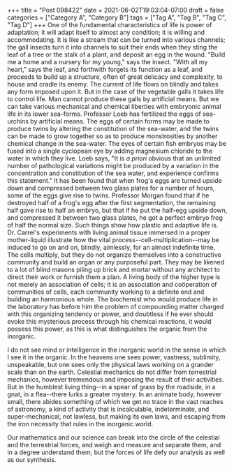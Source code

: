 +++
title = "Post 098422"
date = 2021-06-02T19:03:04-07:00
draft = false
categories = ["Category A", "Category B"]
tags = ["Tag A", "Tag B", "Tag C", "Tag D"]
+++
One of the fundamental characteristics of life is power of adaptation; it will adapt itself to almost any condition; it is willing and accommodating. It is like a stream that can be turned into various channels; the gall insects turn it into channels to suit their ends when they sting the leaf of a tree or the stalk of a plant, and deposit an egg in the wound. "Build me a home and a nursery for my young," says the insect. "With all my heart," says the leaf, and forthwith forgets its function as a leaf, and proceeds to build up a structure, often of great delicacy and complexity, to house and cradle its enemy. The current of life flows on blindly and takes any form imposed upon it. But in the case of the vegetable galls it takes life to control life. Man cannot produce these galls by artificial means. But we can take various mechanical and chemical liberties with embryonic animal life in its lower sea-forms. Professor Loeb has fertilized the eggs of sea-urchins by artificial means. The eggs of certain forms may be made to produce twins by altering the constitution of the sea-water, and the twins can be made to grow together so as to produce monstrosities by another chemical change in the sea-water. The eyes of certain fish embryos may be fused into a single cyclopean eye by adding magnesium chloride to the water in which they live. Loeb says, "It is _a priori_ obvious that an unlimited number of pathological variations might be produced by a variation in the concentration and constitution of the sea water, and experience confirms this statement." It has been found that when frog's eggs are turned upside down and compressed between two glass plates for a number of hours, some of the eggs give rise to twins. Professor Morgan found that if he destroyed half of a frog's egg after the first segmentation, the remaining half gave rise to half an embryo, but that if he put the half-egg upside down, and compressed it between two glass plates, he got a perfect embryo frog of half the normal size. Such things show how plastic and adaptive life is. Dr. Carrel's experiments with living animal tissue immersed in a proper mother-liquid illustrate how the vital process--cell-multiplication--may be induced to go on and on, blindly, aimlessly, for an almost indefinite time. The cells multiply, but they do not organize themselves into a constructive community and build an organ or any purposeful part. They may be likened to a lot of blind masons piling up brick and mortar without any architect to direct their work or furnish them a plan. A living body of the higher type is not merely an association of cells; it is an association and coöperation of communities of cells, each community working to a definite end and building an harmonious whole. The biochemist who would produce life in the laboratory has before him the problem of compounding matter charged with this organizing tendency or power, and doubtless if he ever should evoke this mysterious process through his chemical reactions, it would possess this power, as this is what distinguishes the organic from the inorganic.

I do not see mind or intelligence in the inorganic world in the sense in which I see it in the organic. In the heavens one sees power, vastness, sublimity, unspeakable, but one sees only the physical laws working on a grander scale than on the earth. Celestial mechanics do not differ from terrestrial mechanics, however tremendous and imposing the result of their activities. But in the humblest living thing--in a spear of grass by the roadside, in a gnat, in a flea--there lurks a greater mystery. In an animate body, however small, there abides something of which we get no trace in the vast reaches of astronomy, a kind of activity that is incalculable, indeterminate, and super-mechanical, not lawless, but making its own laws, and escaping from the iron necessity that rules in the inorganic world.

Our mathematics and our science can break into the circle of the celestial and the terrestrial forces, and weigh and measure and separate them, and in a degree understand them; but the forces of life defy our analysis as well as our synthesis.
